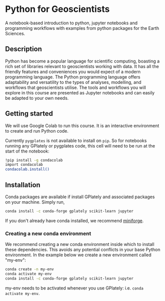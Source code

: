 # Python for Geoscientists

A notebook-based introduction to python, jupyter notebooks and programming workflows with examples from python packages for the Earth Sciences.

## Description

Python has become a popular language for scientific computing, boasting a rich set of libraries relevant to geoscientists working with data. It has all the friendly features and conveniences you would expect of a modern programming language. The Python programming language offers adaptability and versatility to the types of analyses, modelling, and workflows that geoscientists utilise. The tools and workflows you will explore in this course are presented as Jupyter notebooks and can easily be adapted to your own needs.

## Getting started

We will use Google Colab to run this course. It is an interactive environment to create and run Python code.

Currently `pygplates` is not available to install on `pip`. So for notebooks running any GPlately or pygplates code, this cell will need to be run at the start of the notebook:

```sh
!pip install -q condacolab
import condacolab
condacolab.install()
```

## Installation

Conda packages are available if install GPlately and associated packages on your machine. Simply run,

```sh
conda install -c conda-forge gplately scikit-learn jupyter
```

If you don't already have conda installed, we recommend [miniforge](https://github.com/conda-forge/miniforge).


### Creating a new conda environment

We recommend creating a new conda environment inside which to install these dependencies. This avoids any potential conflicts in your base Python environment. In the example below we create a new environment called "my-env":

```sh
conda create -n my-env
conda activate my-env
conda install -c conda-forge gplately scikit-learn jupyter
```

my-env needs to be activated whenever you use GPlately: i.e. `conda activate my-env`.